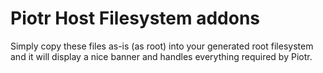 Piotr Host Filesystem addons
============================

Simply copy these files as-is (as root) into your generated root filesystem and it
will display a nice banner and handles everything required by Piotr.
